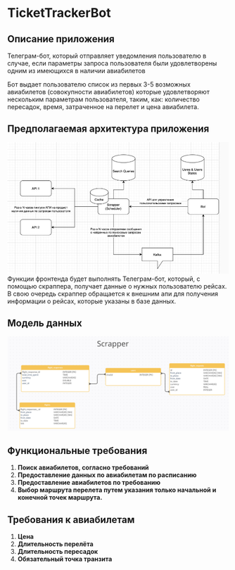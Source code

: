 # TicketTrackerBot
## Описание приложения
Телеграм-бот, который отправляет уведомления пользователю в случае, если параметры запроса пользователя были удовлетворены одним из имеющихся в наличии авиабилетов

Бот выдает пользователю список из первых 3-5 возможных авиабилетов (совокупности авиабилетов) которые удовлетворяют нескольким параметрам пользователя, таким, как: количество пересадок, время, затраченное на перелет и цена авиабилета.

## Предполагаемая архитектура приложения
![architecture.jpg](README/architecture.jpg)
Функции фронтенда будет выполнять Телеграм-бот, который, с помощью скраппера, получает данные о нужных пользователю рейсах.
В свою очередь скраппер обращается к внешним апи для получения информации о рейсах, которые указаны в базе данных.
## Модель данных
![DB_structure.png](README/DB_structure.png)

## Функциональные требования

1. **Поиск авиабилетов, согласно требований**
2. **Предоставление данных по авиабилетам по расписанию**
3. **Предоставление авиабилетов по требованию**
4. **Выбор маршрута перелета путем указания только начальной и конечной точек маршрута.**

## Требования к авиабилетам

1. **Цена**
2. **Длительность перелёта**
3. **Длительность пересадок**
4. **Обязательный точка транзита**